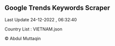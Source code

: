 

## Google Trends Keywords Scraper 
 
Last Update 24-12-2022 , 06:32:40

Country List :
VIETNAM.json



© Abdul Muttaqin 
